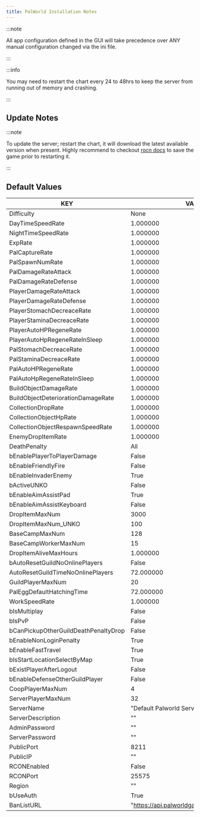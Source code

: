```yaml
---
title: PalWorld Installation Notes
---
```


:::note

All app configuration defined in the GUI will take precedence over ANY manual configuration changed via the ini file.

:::

:::info

You may need to restart the chart every 24 to 48hrs to keep the server from running out of memory and crashing.

:::

## Update Notes

:::note

To update the server; restart the chart, it will download the latest available version when present. Highly recommend to checkout [rocn docs](./rcon_notes.md) to save the game prior to restarting it.

:::


## Default Values

| KEY                                  | VALUE                                          |
| ------------------------------------ | ---------------------------------------------- |
| Difficulty                           | None                                           |
| DayTimeSpeedRate                     | 1.000000                                       |
| NightTimeSpeedRate                   | 1.000000                                       |
| ExpRate                              | 1.000000                                       |
| PalCaptureRate                       | 1.000000                                       |
| PalSpawnNumRate                      | 1.000000                                       |
| PalDamageRateAttack                  | 1.000000                                       |
| PalDamageRateDefense                 | 1.000000                                       |
| PlayerDamageRateAttack               | 1.000000                                       |
| PlayerDamageRateDefense              | 1.000000                                       |
| PlayerStomachDecreaceRate            | 1.000000                                       |
| PlayerStaminaDecreaceRate            | 1.000000                                       |
| PlayerAutoHPRegeneRate               | 1.000000                                       |
| PlayerAutoHpRegeneRateInSleep        | 1.000000                                       |
| PalStomachDecreaceRate               | 1.000000                                       |
| PalStaminaDecreaceRate               | 1.000000                                       |
| PalAutoHPRegeneRate                  | 1.000000                                       |
| PalAutoHpRegeneRateInSleep           | 1.000000                                       |
| BuildObjectDamageRate                | 1.000000                                       |
| BuildObjectDeteriorationDamageRate   | 1.000000                                       |
| CollectionDropRate                   | 1.000000                                       |
| CollectionObjectHpRate               | 1.000000                                       |
| CollectionObjectRespawnSpeedRate     | 1.000000                                       |
| EnemyDropItemRate                    | 1.000000                                       |
| DeathPenalty                         | All                                            |
| bEnablePlayerToPlayerDamage          | False                                          |
| bEnableFriendlyFire                  | False                                          |
| bEnableInvaderEnemy                  | True                                           |
| bActiveUNKO                          | False                                          |
| bEnableAimAssistPad                  | True                                           |
| bEnableAimAssistKeyboard             | False                                          |
| DropItemMaxNum                       | 3000                                           |
| DropItemMaxNum_UNKO                  | 100                                            |
| BaseCampMaxNum                       | 128                                            |
| BaseCampWorkerMaxNum                 | 15                                             |
| DropItemAliveMaxHours                | 1.000000                                       |
| bAutoResetGuildNoOnlinePlayers       | False                                          |
| AutoResetGuildTimeNoOnlinePlayers    | 72.000000                                      |
| GuildPlayerMaxNum                    | 20                                             |
| PalEggDefaultHatchingTime            | 72.000000                                      |
| WorkSpeedRate                        | 1.000000                                       |
| bIsMultiplay                         | False                                          |
| bIsPvP                               | False                                          |
| bCanPickupOtherGuildDeathPenaltyDrop | False                                          |
| bEnableNonLoginPenalty               | True                                           |
| bEnableFastTravel                    | True                                           |
| bIsStartLocationSelectByMap          | True                                           |
| bExistPlayerAfterLogout              | False                                          |
| bEnableDefenseOtherGuildPlayer       | False                                          |
| CoopPlayerMaxNum                     | 4                                              |
| ServerPlayerMaxNum                   | 32                                             |
| ServerName                           | "Default Palworld Server"                      |
| ServerDescription                    | ""                                             |
| AdminPassword                        | ""                                             |
| ServerPassword                       | ""                                             |
| PublicPort                           | 8211                                           |
| PublicIP                             | ""                                             |
| RCONEnabled                          | False                                          |
| RCONPort                             | 25575                                          |
| Region                               | ""                                             |
| bUseAuth                             | True                                           |
| BanListURL                           | "https://api.palworldgame.com/api/banlist.txt" |
